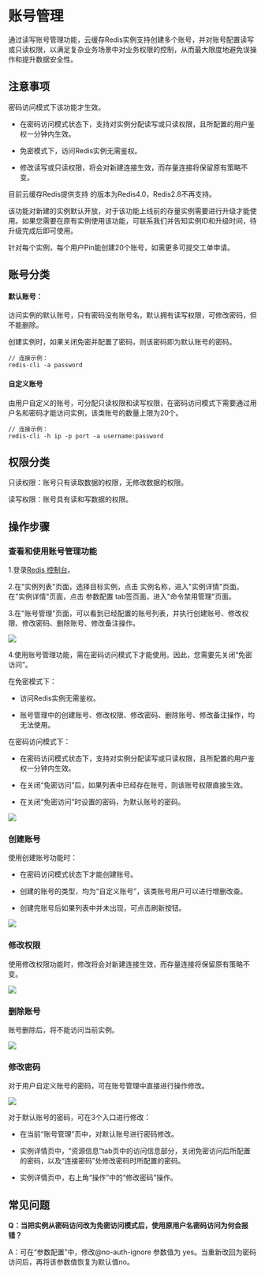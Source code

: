 # 账号管理

通过读写账号管理功能，云缓存Redis实例支持创建多个账号，并对账号配置读写或只读权限，以满足复杂业务场景中对业务权限的控制，从而最大限度地避免误操作和提升数据安全性。

## 注意事项


密码访问模式下该功能才生效。

-  在密码访问模式状态下，支持对实例分配读写或只读权限，且所配置的用户鉴权一分钟内生效。

-  免密模式下，访问Redis实例无需鉴权。

-  修改读写或只读权限，将会对新建连接生效，而存量连接将保留原有策略不变。

目前云缓存Redis提供支持 的版本为Redis4.0，Redis2.8不再支持。

该功能对新建的实例默认开放，对于该功能上线前的存量实例需要进行升级才能使用。如果您需要在原有实例使用该功能，可联系我们并告知实例ID和升级时间，待升级完成后即可使用。

针对每个实例，每个用户Pin能创建20个账号，如需更多可提交工单申请。



## 账号分类

#### 默认账号：

访问实例的默认账号，只有密码没有账号名，默认拥有读写权限，可修改密码，但不能删除。

创建实例时，如果关闭免密并配置了密码，则该密码即为默认账号的密码。

``` 
// 连接示例：
redis-cli -a password
```


#### 自定义账号

由用户自定义的账号，可分配只读权限和读写权限，在密码访问模式下需要通过用户名和密码才能访问实例，该类账号的数量上限为20个。

``` 
// 连接示例：
redis-cli -h ip -p port -a username:password
```



## 权限分类

只读权限：账号只有读取数据的权限，无修改数据的权限。

读写权限：账号具有读和写数据的权限。

## 操作步骤

### 查看和使用账号管理功能

1.登录[Redis 控制台](https://redis-console.jdcloud.com/redis)。

2.在"实例列表"页面，选择目标实例，点击 实例名称，进入"实例详情"页面。在"实例详情"页面，点击 参数配置 tab签页面，进入"命令禁用管理"页面。

3.在"账号管理"页面，可以看到已经配置的账号列表，并执行创建账号、修改权限、修改密码、删除账号、修改备注操作。

![](../../../../../image/Redis/UserManage-1.png)

4.使用账号管理功能，需在密码访问模式下才能使用。因此，您需要先关闭“免密访问”。

在免密模式下：

-  访问Redis实例无需鉴权。

-  账号管理中的创建账号、修改权限、修改密码、删除账号、修改备注操作，均无法使用。

在密码访问模式下：

-  在密码访问模式状态下，支持对实例分配读写或只读权限，且所配置的用户鉴权一分钟内生效。

-  在关闭“免密访问”后，如果列表中已经存在账号，则该账号权限直接生效。

-  在关闭“免密访问”时设置的密码，为默认账号的密码。

![](../../../../../image/Redis/UserManage-2.png)


### 创建账号

使用创建账号功能时：

-  在密码访问模式状态下才能创建账号。

-  创建的账号的类型，均为“自定义账号”，该类账号用户可以进行增删改查。

-  创建完账号后如果列表中并未出现，可点击刷新按钮。

![](../../../../../image/Redis/UserManage-3-1.png)


### 修改权限

使用修改权限功能时，修改将会对新建连接生效，而存量连接将保留原有策略不变。

![](../../../../../image/Redis/UserManage-4-1.png)


### 删除账号

账号删除后，将不能访问当前实例。

![](../../../../../image/Redis/UserManage-5-1.png)


### 修改密码

对于用户自定义账号的密码，可在账号管理中直接进行操作修改。

![](../../../../../image/Redis/UserManage-6-1.png)

对于默认账号的密码，可在3个入口进行修改：

-  在当前“账号管理”页中，对默认账号进行密码修改。

-  实例详情页中，“资源信息”tab页中的访问信息部分，关闭免密访问后所配置的密码，以及“连接密码”处修改密码时所配置的密码。

-  实例详情页中，右上角“操作”中的“修改密码”操作。




## 常见问题

**Q：当把实例从密码访问改为免密访问模式后，使用原用户名密码访问为何会报错？**

A：可在“参数配置”中，修改@no-auth-ignore 参数值为 yes。当重新改回为密码访问后，再将该参数值恢复为默认值no。







